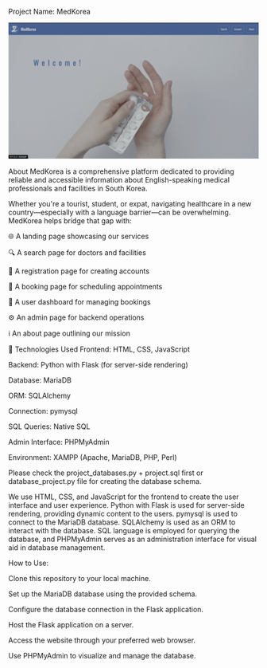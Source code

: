Project Name: MedKorea

![MedKorea Screenshot](project.gif)

About
MedKorea is a comprehensive platform dedicated to providing reliable and accessible information about English-speaking medical professionals and facilities in South Korea.

Whether you're a tourist, student, or expat, navigating healthcare in a new country—especially with a language barrier—can be overwhelming. MedKorea helps bridge that gap with:

🌐 A landing page showcasing our services

🔍 A search page for doctors and facilities

📝 A registration page for creating accounts

📅 A booking page for scheduling appointments

👤 A user dashboard for managing bookings

⚙️ An admin page for backend operations

ℹ️ An about page outlining our mission


🔧 Technologies Used
Frontend: HTML, CSS, JavaScript

Backend: Python with Flask (for server-side rendering)

Database: MariaDB

ORM: SQLAlchemy

Connection: pymysql

SQL Queries: Native SQL

Admin Interface: PHPMyAdmin

Environment: XAMPP (Apache, MariaDB, PHP, Perl)

Please check the project_databases.py + project.sql first or database_project.py file for creating the database schema.

We use HTML, CSS, and JavaScript for the frontend to create the user interface and user experience. Python with Flask is used for server-side rendering, providing dynamic content to the users. pymysql is used to connect to the MariaDB database. SQLAlchemy is used as an ORM to interact with the database. SQL language is employed for querying the database, and PHPMyAdmin serves as an administration interface for visual aid in database management.

How to Use:

Clone this repository to your local machine.

Set up the MariaDB database using the provided schema.

Configure the database connection in the Flask application.

Host the Flask application on a server.

Access the website through your preferred web browser.

Use PHPMyAdmin to visualize and manage the database.
